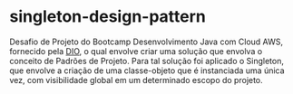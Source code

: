 # singleton-design-pattern

Desafio de Projeto do Bootcamp Desenvolvimento Java com Cloud AWS, fornecido pela [DIO](https://web.dio.me/), o qual envolve criar uma solução que envolva o conceito de Padrões de Projeto. Para tal solução foi aplicado o Singleton, que envolve a criação de uma classe-objeto que é instanciada uma única vez, com visibilidade global em um determinado escopo do projeto.
